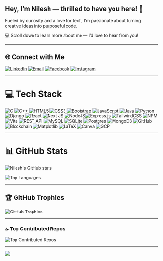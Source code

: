 ## Hey, I’m Nilesh — thrilled to have you here! 👋  

Fueled by curiosity and a love for tech, I’m passionate about turning creative ideas into purposeful code.  

💻  Scroll down to learn more about me — I’d love to hear from you!  


---

## 🌐 Connect with Me  
[![LinkedIn](https://img.shields.io/badge/LinkedIn-%230077B5.svg?logo=linkedin&logoColor=white)](https://www.linkedin.com/in/nilesh-singh-b05634275)  [![Email](https://img.shields.io/badge/Email-D14836?logo=gmail&logoColor=white)](mailto:nileshsingh17052003@gmail.com)  [![Facebook](https://img.shields.io/badge/Facebook-%231877F2.svg?logo=Facebook&logoColor=white)](https://www.facebook.com/profile.php?id=100054256002167)  [![Instagram](https://img.shields.io/badge/Instagram-%23E4405F.svg?logo=Instagram&logoColor=white)](https://instagram.com/nile_17_05)  


---

# 💻 Tech Stack  
![C](https://img.shields.io/badge/c-%2300599C.svg?style=for-the-badge&logo=c&logoColor=white)  ![C++](https://img.shields.io/badge/c++-%2300599C.svg?style=for-the-badge&logo=c%2B%2B&logoColor=white)  ![HTML5](https://img.shields.io/badge/html5-%23E34F26.svg?style=for-the-badge&logo=html5&logoColor=white)  ![CSS3](https://img.shields.io/badge/css3-%231572B6.svg?style=for-the-badge&logo=css3&logoColor=white)  ![Bootstrap](https://img.shields.io/badge/bootstrap-%237952b3.svg?style=for-the-badge&logo=bootstrap&logoColor=white)  ![JavaScript](https://img.shields.io/badge/javascript-%23323330.svg?style=for-the-badge&logo=javascript&logoColor=%23F7DF1E)  ![Java](https://img.shields.io/badge/java-%23ED8B00.svg?style=for-the-badge&logo=openjdk&logoColor=white)  ![Python](https://img.shields.io/badge/python-3670A0?style=for-the-badge&logo=python&logoColor=ffdd54)  ![Django](https://img.shields.io/badge/django-%23092E20.svg?style=for-the-badge&logo=django&logoColor=white)  ![React](https://img.shields.io/badge/react-%2320232a.svg?style=for-the-badge&logo=react&logoColor=%2361DAFB)  ![Next JS](https://img.shields.io/badge/Next-black?style=for-the-badge&logo=next.js&logoColor=white) ![NodeJS](https://img.shields.io/badge/Node.js-6DA55F?style=for-the-badge&logo=nodedotjs&logoColor=white)![Express.js](https://img.shields.io/badge/express.js-%23404d59.svg?style=for-the-badge&logo=express&logoColor=%2361DAFB)  ![TailwindCSS](https://img.shields.io/badge/tailwindcss-%2338B2AC.svg?style=for-the-badge&logo=tailwind-css&logoColor=white) ![NPM](https://img.shields.io/badge/NPM-%23CB3837.svg?style=for-the-badge&logo=npm&logoColor=white)  ![Vite](https://img.shields.io/badge/vite-%23646CFF.svg?style=for-the-badge&logo=vite&logoColor=white)  ![REST API](https://img.shields.io/badge/REST_API-0088CC.svg?style=for-the-badge&logo=rest&logoColor=white)  ![MySQL](https://img.shields.io/badge/mysql-4479A1.svg?style=for-the-badge&logo=mysql&logoColor=white)  ![SQLite](https://img.shields.io/badge/sqlite-%2307405e.svg?style=for-the-badge&logo=sqlite&logoColor=white)  ![Postgres](https://img.shields.io/badge/postgres-%23316192.svg?style=for-the-badge&logo=postgresql&logoColor=white)  ![MongoDB](https://img.shields.io/badge/MongoDB-%234ea94b.svg?style=for-the-badge&logo=mongodb&logoColor=white)  ![GitHub](https://img.shields.io/badge/github-%23121011.svg?style=for-the-badge&logo=github&logoColor=white)  ![Blockchain](https://img.shields.io/badge/blockchain-%23007ACC.svg?style=for-the-badge&logo=blockchain&logoColor=white)  ![Matplotlib](https://img.shields.io/badge/Matplotlib-%23ffffff.svg?style=for-the-badge&logo=Matplotlib&logoColor=black)  ![LaTeX](https://img.shields.io/badge/LaTeX-%23008080.svg?style=for-the-badge&logo=latex&logoColor=white)  ![Canva](https://img.shields.io/badge/Canva-%2300C4CC.svg?style=for-the-badge&logo=Canva&logoColor=white)  ![GCP](https://img.shields.io/badge/gcp-%234285F4.svg?style=for-the-badge&logo=googlecloud&logoColor=white)  

---

# 📊 GitHub Stats  

![Nilesh's GitHub stats](https://github-readme-stats.vercel.app/api?username=Nile5h03&theme=dark&hide_border=false&include_all_commits=false&count_private=true)  

![Top Languages](https://github-readme-stats.vercel.app/api/top-langs/?username=Nile5h03&theme=dark&hide_border=false&include_all_commits=false&count_private=false&layout=compact)  


---

## 🏆 GitHub Trophies  
 


![GitHub Trophies](https://github-profile-trophy.vercel.app/?username=Nile5h03&theme=radical&no-frame=false&no-bg=true&margin-w=4)  

---

### 🔝 Top Contributed Repos  

![Top Contributed Repos](https://github-contributor-stats.vercel.app/api?username=Nile5h03&limit=5&theme=dark&combine_all_yearly_contributions=true)  


---

[![](https://visitcount.itsvg.in/api?id=Nile5h03&icon=0&color=0)](https://visitcount.itsvg.in)  

<!-- Proudly created with GPRM ( https://gprm.itsvg.in ) -->


